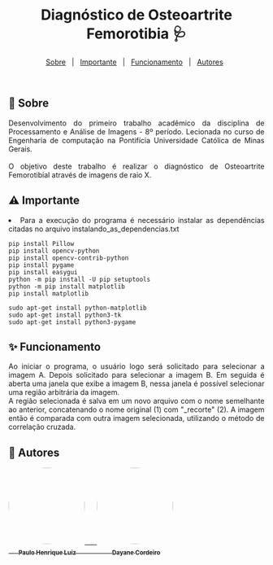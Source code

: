 <h1 align="center">Diagnóstico de Osteoartrite Femorotibia 🩺</h1>

<p align="center">
  <a href="#dart-sobre">Sobre</a> &#xa0; | &#xa0; 
  <a href="#warning-importante">Importante</a> &#xa0; | &#xa0; 
  <a href="#sparkles-funcionamento">Funcionamento</a> &#xa0; | &#xa0;
  <a href="#memo-autores">Autores</a> &#xa0; 
</p>

<br>

## :dart: Sobre ##

<div align="justify">
Desenvolvimento do primeiro trabalho acadêmico da disciplina de Processamento e Análise de Imagens - 8º período. Lecionada no curso de Engenharia de computação na Pontifícia Universidade Católica de Minas Gerais.
<br><br>
O objetivo deste trabalho é realizar o diagnóstico de Osteoartrite Femorotibial através de imagens de raio X.
</div>

## :warning: Importante ##

<div align="justify">
<li>Para a execução do programa é necessário instalar as dependências citadas no arquivo instalando_as_dependencias.txt</li>

```
pip install Pillow
pip install opencv-python
pip install opencv-contrib-python
pip install pygame
pip install easygui
python -m pip install -U pip setuptools
python -m pip install matplotlib
pip install matplotlib

sudo apt-get install python-matplotlib
sudo apt-get install python3-tk
sudo apt-get install python3-pygame
```

</div>

## :sparkles: Funcionamento ##

<div align="justify">
Ao iniciar o programa, o usuário logo será solicitado para selecionar a imagem A. Depois solicitado para selecionar a imagem B. Em seguida é aberta uma janela que exibe a imagem B, nessa janela é possível selecionar uma região arbitrária da imagem.
<br>
A região selecionada é salva em um novo arquivo com o nome semelhante ao anterior, concatenando o nome original (1) com "_recorte" (2). A imagem então é comparada com outra imagem selecionada, utilizando o método de correlação cruzada.
</div>

## :memo: Autores ##
<a href="https://github.com/DayaneCordeiro">
    <img style="border-radius: 50%;" src="https://avatars.githubusercontent.com/u/54179987?v=4" width="150px;" alt=""/>
    &nbsp;&nbsp;&nbsp;&nbsp;
    <img style="border-radius: 50%;" src="https://avatars.githubusercontent.com/u/50596100?v=4" width="150px;" alt=""/>
    <br />
    &nbsp;&nbsp;&nbsp;&nbsp;&nbsp;<sub><b>Paulo Henrique Luiz</b></sub>
    &nbsp;&nbsp;&nbsp;&nbsp;&nbsp;&nbsp;&nbsp;&nbsp;&nbsp;&nbsp;&nbsp;&nbsp;&nbsp;&nbsp;&nbsp;&nbsp;
    <sub><b>Dayane Cordeiro</b></sub>
</a>
